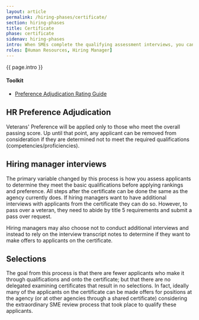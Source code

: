 ```yaml
---
layout: article
permalink: /hiring-phases/certificate/
section: hiring-phases
title: Certificate
phase: certificate
sidenav: hiring-phases
intro: When SMEs complete the qualifying assessment interviews, you can adjudicate veterans' preference and assign categories based on whether the applicant met or exceeded the requirements during the interviews. After you issue a hiring certificate to the hiring manager, they can either conduct additional interviews or make selections based on transcripts from the phone assessment interviews.
roles: [Human Resources, Hiring Manager]
---
```


<p class="usa-intro">
  {{ page.intro }}
</p>

<div class="chp-toolkit">
  <h4 class="chp-toolkit__title">Toolkit</h4>
  <ul class="chp-toolkit__list">
    <li class="chp-toolkit__item">
      <a href="{{site.baseurl}}/rating-guide/preference-adjudication-rating-guide/" class="chp-toolkit__link">
        Preference Adjudication Rating Guide
      </a>
    </li>
  </ul>
</div>

## HR Preference Adjudication

Veterans' Preference will be applied only to those who meet the overall passing score. Up until that point, any applicant can be removed from consideration if they are determined not to meet the required qualifications (competencies/proficiencies).

## Hiring manager interviews

The primary variable changed by this process is how you assess applicants to determine they meet the basic qualifications before applying rankings and preference. All steps after the certificate can be done the same as the agency currently does. If hiring managers want to have additional interviews with applicants from the certificate they can do so. However, to pass over a veteran, they need to abide by title 5 requirements and submit a pass over request.

Hiring managers may also choose not to conduct additional interviews and instead to rely on the interview transcript notes to determine if they want to make offers to applicants on the certificate.

## Selections

The goal from this process is that there are fewer applicants who make it through qualifications and onto the certificate; but that there are no delegated examining certificates that result in no selections. In fact, ideally many of the applicants on the certificate can be made offers for positions at the agency (or at other agencies through a shared certificate) considering the extraordinary SME review process that took place to qualify these applicants.
